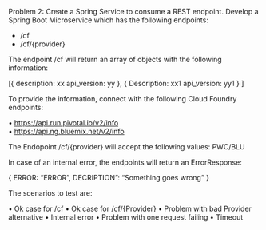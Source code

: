 Problem 2: Create a Spring Service to consume a REST endpoint.
Develop a Spring Boot Microservice which has the following endpoints:

-	/cf
-	/cf/{provider}

The endpoint /cf  will return an array of objects with the following information:

[{
description: xx
api_version: yy
},
{
Description: xx1
api_version: yy1
} ]

To provide the information, connect with the following Cloud Foundry endpoints:

•	https://api.run.pivotal.io/v2/info  
•	https://api.ng.bluemix.net/v2/info 

The Endopoint /cf/{provider} will accept the following values: PWC/BLU




In case of an internal error, the endpoints will return an ErrorResponse:

{
ERROR: “ERROR”,
DECRIPTION”: “Something goes wrong” 
}

The scenarios to test are:

•	Ok case for /cf
•	Ok case for /cf/{Provider}
•	Problem with bad Provider alternative
•	Internal error
•	Problem with one request failing
•	Timeout

